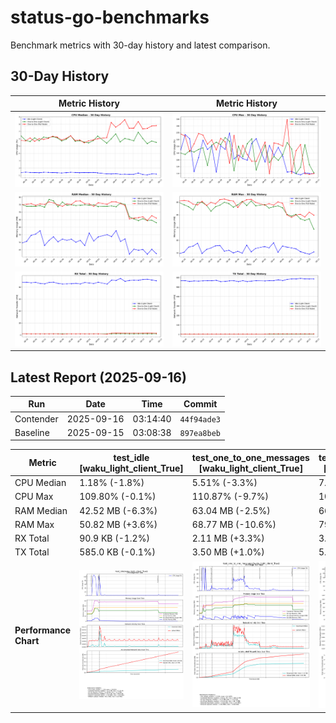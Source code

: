 # status-go-benchmarks

Benchmark metrics with 30-day history and latest comparison.

## 30-Day History

| Metric History                                         | Metric History                                     |
|--------------------------------------------------------|----------------------------------------------------|
| ![cpu_median_history.png](docs/cpu_median_history.png) | ![cpu_max_history.png](docs/cpu_max_history.png)   |
| ![ram_median_history.png](docs/ram_median_history.png) | ![ram_max_history.png](docs/ram_max_history.png)   |
| ![rx_total_history.png](docs/rx_total_history.png)     | ![tx_total_history.png](docs/tx_total_history.png) |

## Latest Report (2025-09-16)

| Run       | Date       | Time     | Commit      |
|-----------|------------|----------|-------------|
| Contender | 2025-09-16 | 03:14:40 | `44f94ade3` |
| Baseline  | 2025-09-15 | 03:08:38 | `897ea8beb` |

| Metric                | test_idle<br>[waku_light_client_True]                                                                                            | test_one_to_one_messages<br>[waku_light_client_True]                                                                                                           | test_one_to_one_messages<br>[waku_light_client_False]                                                                                                            |
|-----------------------|----------------------------------------------------------------------------------------------------------------------------------|----------------------------------------------------------------------------------------------------------------------------------------------------------------|------------------------------------------------------------------------------------------------------------------------------------------------------------------|
| CPU Median            | 1.18% (-1.8%)                                                                                                                    | 5.51% (-3.3%)                                                                                                                                                  | 7.81% (+0.7%)                                                                                                                                                    |
| CPU Max               | 109.80% (-0.1%)                                                                                                                  | 110.87% (-9.7%)                                                                                                                                                | 109.90% (+1.2%)                                                                                                                                                  |
| RAM Median            | 42.52 MB (-6.3%)                                                                                                                 | 63.04 MB (-2.5%)                                                                                                                                               | 66.15 MB (-2.4%)                                                                                                                                                 |
| RAM Max               | 50.82 MB (+3.6%)                                                                                                                 | 68.77 MB (-10.6%)                                                                                                                                              | 79.80 MB (-2.9%)                                                                                                                                                 |
| RX Total              | 90.9 KB (-1.2%)                                                                                                                  | 2.11 MB (+3.3%)                                                                                                                                                | 3.01 MB (-4.4%)                                                                                                                                                  |
| TX Total              | 585.0 KB (-0.1%)                                                                                                                 | 3.50 MB (+1.0%)                                                                                                                                                | 5.17 MB (+1.6%)                                                                                                                                                  |
| **Performance Chart** | ![test_idle[waku_light_client_True]](benchmarks/20250916T031440_44f94ade3/test_idle[waku_light_client_True]-20250916-030708.png) | ![test_one_to_one_messages[waku_light_client_True]](benchmarks/20250916T031440_44f94ade3/test_one_to_one_messages[waku_light_client_True]-20250916-031355.png) | ![test_one_to_one_messages[waku_light_client_False]](benchmarks/20250916T031440_44f94ade3/test_one_to_one_messages[waku_light_client_False]-20250916-031027.png) |
